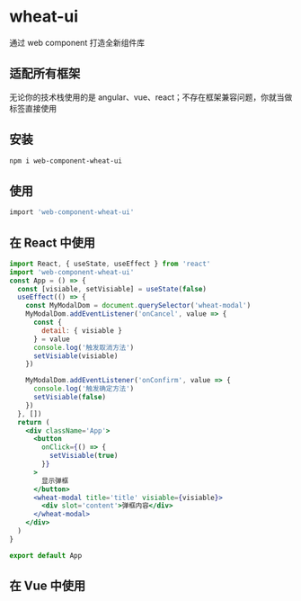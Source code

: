 # wheat-ui

通过 web component 打造全新组件库

## 适配所有框架

无论你的技术栈使用的是 angular、vue、react；不存在框架兼容问题，你就当做标签直接使用

## 安装

```bash
npm i web-component-wheat-ui

```

## 使用

```bash
import 'web-component-wheat-ui'

```

## 在 React 中使用

```jsx
import React, { useState, useEffect } from 'react'
import 'web-component-wheat-ui'
const App = () => {
  const [visiable, setVisiable] = useState(false)
  useEffect(() => {
    const MyModalDom = document.querySelector('wheat-modal')
    MyModalDom.addEventListener('onCancel', value => {
      const {
        detail: { visiable }
      } = value
      console.log('触发取消方法')
      setVisiable(visiable)
    })

    MyModalDom.addEventListener('onConfirm', value => {
      console.log('触发确定方法')
      setVisiable(false)
    })
  }, [])
  return (
    <div className='App'>
      <button
        onClick={() => {
          setVisiable(true)
        }}
      >
        显示弹框
      </button>
      <wheat-modal title='title' visiable={visiable}>
        <div slot='content'>弹框内容</div>
      </wheat-modal>
    </div>
  )
}

export default App
```

## 在 Vue 中使用
